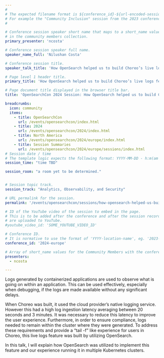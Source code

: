 ```yaml
---
#
# The expected filename format is ${conference_id}-${url-encoded-session-title}.md
# For example the "Community Inclusion" session from the 2023 conference in North America the title is "2023-north-america-community-inclusion.html"
#

# Conference session speaker short name that maps to a short_name value
# in the community members collection.
primary_presenter: 'ncosta'

# Conference session speaker full name.
speaker_name_full: 'Nilushan Costa'

# Conference session title.
speaker_talk_title: 'How OpenSearch helped us to build Choreo’s live logs feature'

# Page level 1 header title.
primary_title: 'How OpenSearch helped us to build Choreo’s live logs feature'

# Page document title displayed in the browser title bar.
title: 'OpenSearchCon 2024 Session: How OpenSearch helped us to build Choreo’s live logs feature'

breadcrumbs:
  icon: community
  items:
    - title: OpenSearchCon
      url: /events/opensearchcon/index.html
    - title: 2024
      url: /events/opensearchcon/2024/index.html
    - title: North America
      url: /events/opensearchcon/2024/europe/index.html
    - title: Session Summaries
      url: /events/opensearchcon/2024/europe/sessions/index.html
# Session date / time
# The template logic expects the following format: YYYY-MM-DD - h:m(am|pm)-(h:m(am|pm))
session_time: "time TBD"

session_room: "a room yet to be determined."


# Session topic track.
session_track: "Analytics, Observability, and Security"

# URL permalink for the session.
permalink: '/events/opensearchcon/sessions/how-opensearch-helped-us-build-choreos-live-logs-feature.html'

# ID of the YouTube video of the session to embed in the page.
# This is to be added after the conference and after the session recordings
# are uploaded to YouTube.
#youtube_video_id: 'SOME_YOUTUBE_VIDEO_ID'

# Conference ID.
# It is normative to use the format of 'YYYY-location-name', eg. '2023-north-america'.
conference_id: '2024-europe'

# Array of short_name values for the Community Members with the conference_speaker persona whom are presenting the session. This includes the primary_speaker indicated above and any other presenters (if any).
presenters:
  - ncosta

---
```

Logs generated by containerized applications are used to observe what is going on within an application. This can be used effectively, especially when debugging, if the logs are made available without any significant delays.

When Choreo was built, it used the cloud provider’s native logging service. However this had a high log ingestion latency averaging between 20 seconds and 3 minutes. It was necessary to reduce this latency to improve the user experience. Furthermore, in order to ensure compliance, logs needed to remain within the cluster where they were generated. To address these requirements and provide a “tail -f” like experience for users in Choreo, this live logs feature was built by utilizing OpenSearch.

In this talk, I will explain how OpenSearch was utilized to implement this feature and our experience running it in multiple Kubernetes clusters.
